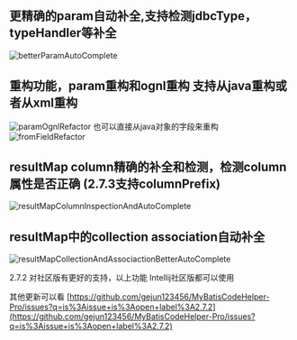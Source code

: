 ## 更精确的param自动补全,支持检测jdbcType，typeHandler等补全
![betterParamAutoComplete](https://mybatis-1309801975.cos.ap-shanghai.myqcloud.com/screenshots/betterParamAutoComplete.gif)

## 重构功能，param重构和ognl重构 支持从java重构或者从xml重构 
![paramOgnlRefactor](https://mybatis-1309801975.cos.ap-shanghai.myqcloud.com/screenshots/paramOgnlRefactor.gif)
也可以直接从java对象的字段来重构
![fromFieldRefactor](https://mybatis-1309801975.cos.ap-shanghai.myqcloud.com/screenshots/fromFieldRefactor.gif)

## resultMap column精确的补全和检测，检测column属性是否正确 (2.7.3支持columnPrefix)
![resultMapColumnInspectionAndAutoComplete](https://mybatis-1309801975.cos.ap-shanghai.myqcloud.com/screenshots/resultMapColumnInspectionAndAutoComplete.gif)


## resultMap中的collection association自动补全
![resultMapCollectionAndAssociactionBetterAutoComplete](https://mybatis-1309801975.cos.ap-shanghai.myqcloud.com/screenshots/resultMapCollectionAndAssociactionBetterAutoComplete.gif)


2.7.2 对社区版有更好的支持，以上功能 Intellij社区版都可以使用

其他更新可以看 
[https://github.com/gejun123456/MyBatisCodeHelper-Pro/issues?q=is%3Aissue+is%3Aopen+label%3A2.7.2](https://github.com/gejun123456/MyBatisCodeHelper-Pro/issues?q=is%3Aissue+is%3Aopen+label%3A2.7.2)
